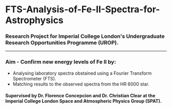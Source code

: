 # FTS-Analysis-of-Fe-II-Spectra-for-Astrophysics
### Research Project for Imperial College London's Undergraduate Research Opportunities Programme (UROP).
--------------------------------------------------------------------------------------------------
### Aim - Confirm new energy levels of Fe II by:
- Analysing laboratory spectra obstained using a Fourier Transform Spectrometer (FTS).
- Matching results to the observed spectra from the HR 6000 star.

#### Supervised by Dr. Florence Concepcion and Dr. Christian Clear at the Imperial College London Space and Atmospheric Physics Group (SPAT).

